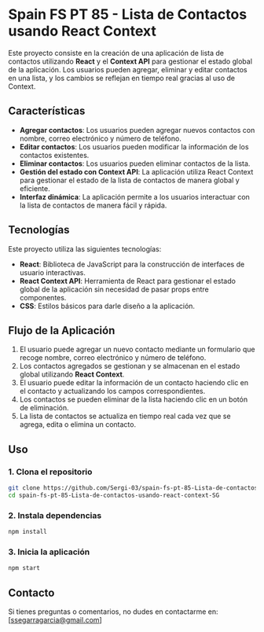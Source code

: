# Spain FS PT 85 - Lista de Contactos usando React Context

Este proyecto consiste en la creación de una aplicación de lista de contactos utilizando **React** y el **Context API** para gestionar el estado global de la aplicación. Los usuarios pueden agregar, eliminar y editar contactos en una lista, y los cambios se reflejan en tiempo real gracias al uso de Context.

## Características

- **Agregar contactos**: Los usuarios pueden agregar nuevos contactos con nombre, correo electrónico y número de teléfono.
- **Editar contactos**: Los usuarios pueden modificar la información de los contactos existentes.
- **Eliminar contactos**: Los usuarios pueden eliminar contactos de la lista.
- **Gestión del estado con Context API**: La aplicación utiliza React Context para gestionar el estado de la lista de contactos de manera global y eficiente.
- **Interfaz dinámica**: La aplicación permite a los usuarios interactuar con la lista de contactos de manera fácil y rápida.

## Tecnologías

Este proyecto utiliza las siguientes tecnologías:

- **React**: Biblioteca de JavaScript para la construcción de interfaces de usuario interactivas.
- **React Context API**: Herramienta de React para gestionar el estado global de la aplicación sin necesidad de pasar props entre componentes.
- **CSS**: Estilos básicos para darle diseño a la aplicación.

## Flujo de la Aplicación

1. El usuario puede agregar un nuevo contacto mediante un formulario que recoge nombre, correo electrónico y número de teléfono.
2. Los contactos agregados se gestionan y se almacenan en el estado global utilizando **React Context**.
3. El usuario puede editar la información de un contacto haciendo clic en el contacto y actualizando los campos correspondientes.
4. Los contactos se pueden eliminar de la lista haciendo clic en un botón de eliminación.
5. La lista de contactos se actualiza en tiempo real cada vez que se agrega, edita o elimina un contacto.

## Uso

### 1. Clona el repositorio
```bash
git clone https://github.com/Sergi-03/spain-fs-pt-85-Lista-de-contactos-usando-react-context-SG.git
cd spain-fs-pt-85-Lista-de-contactos-usando-react-context-SG
```

### 2. Instala dependencias
```bash
npm install
```

### 3. Inicia la aplicación
```bash
npm start
```


## Contacto

Si tienes preguntas o comentarios, no dudes en contactarme en: [ssegarragarcia@gmail.com]
